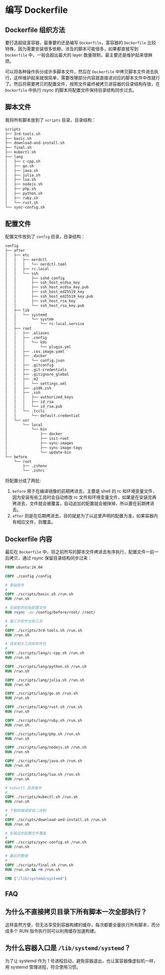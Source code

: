 # 编写 Dockerfile

## Dockerfile 组织方法

要打造超级富容器，最重要的还是编写 `Dockerfile`，富容器的 `Dockerfile` 比较特殊，因为需要安装很多依赖，涉及的脚本可能很多，如果都直接写到 `Dockerfile` 中，一般会超出最大的 layer 数量限制，最主要还是维护起来很麻烦。

可以将各种操作拆分成许多脚本文件，然后在 `Dockerfile` 中拷贝脚本文件进去执行，这样维护起来就很简单，需要改哪部分内容就直接进对应的脚本文件中改就行了。然后将需要拷贝的配置文件，按照文件最终被拷贝进容器的目录结构存放，在 `Dockerfile` 中执行 rsync 的脚本将配置文件保持目录结构同步过去。

## 脚本文件

我将所有脚本放到了 `scripts` 目录，目录结构：

```txt
scripts
├── 3rd-tools.sh
├── basic.sh
├── download-and-install.sh
├── final.sh
├── kubectl.sh
├── lang
│   ├── c-cpp.sh
│   ├── go.sh
│   ├── java.sh
│   ├── julia.sh
│   ├── lua.sh
│   ├── nodejs.sh
│   ├── php.sh
│   ├── python.sh
│   ├── ruby.sh
│   └── rust.sh
└── sync-config.sh
```

## 配置文件
配置文件放到了 `config` 目录，目录结构：

```txt
config
├── after
│   ├── etc
│   │   ├── nerdctl
│   │   │   └── nerdctl.toml
│   │   ├── rc.local
│   │   └── ssh
│   │       ├── sshd_config
│   │       ├── ssh_host_ecdsa_key
│   │       ├── ssh_host_ecdsa_key.pub
│   │       ├── ssh_host_ed25519_key
│   │       ├── ssh_host_ed25519_key.pub
│   │       ├── ssh_host_rsa_key
│   │       └── ssh_host_rsa_key.pub
│   ├── lib
│   │   └── systemd
│   │       └── system
│   │           └── rc-local.service
│   ├── root
│   │   ├── .aliases
│   │   ├── .config
│   │   │   └── k9s
│   │   │       └── plugin.yml
│   │   ├── .cos.image.yaml
│   │   ├── .docker
│   │   │   └── config.json
│   │   ├── .gitconfig
│   │   ├── .git-credentials
│   │   ├── .gitignore_global
│   │   ├── .m2
│   │   │   └── settings.xml
│   │   ├── .p10k.zsh
│   │   ├── .ssh
│   │   │   ├── authorized_keys
│   │   │   ├── id_rsa
│   │   │   └── id_rsa.pub
│   │   └── .tccli
│   │       └── default.credential
│   └── usr
│       └── local
│           └── bin
│               ├── docker
│               ├── init-root
│               ├── sync-images
│               ├── sync-image-tags
│               └── update-bin
└── before
    └── root
        ├── .zshenv
        └── .zshrc
```

将配置分成了两批:
1. `before` 用于在编译镜像的前期拷进去，主要是 shell 的 rc 和环境变量文件，因为安装有些工具时会自动修改 rc 文件和环境变量文件，如果是在安装完再拷进去，文件就会被覆盖，自动追加的配置就会被抹掉，所以要在前期拷进去。
2. `after` 则是在后期拷进去，目的就是为了以这里声明的配置为准，如果容器内有相应文件，则覆盖。

## Dockerfile 内容

最后在 `Dockerfile` 中，将之前所写的脚本文件拷进去有序执行，配置文件一前一后拷贝，通过 rsync 保留目录结构同步过来：

```dockerfile
FROM ubuntu:24.04

COPY ./config /config

# 基础软件
#
COPY ./scripts/basic.sh /run.sh
RUN /run.sh

# 安装前的初始配置文件
RUN rsync -av /config/before/root/ /root/

# 第三方软件包和工具
#
COPY ./scripts/3rd-tools.sh /run.sh
RUN /run.sh

# 语言相关工具和软件包
#
COPY ./scripts/lang/c-cpp.sh /run.sh
RUN /run.sh

COPY ./scripts/lang/python.sh /run.sh
RUN /run.sh

COPY ./scripts/lang/julia.sh /run.sh
RUN /run.sh

COPY ./scripts/lang/go.sh /run.sh
RUN /run.sh

COPY ./scripts/lang/rust.sh /run.sh
RUN /run.sh

COPY ./scripts/lang/ruby.sh /run.sh
RUN /run.sh

COPY ./scripts/lang/php.sh /run.sh
RUN /run.sh

COPY ./scripts/lang/nodejs.sh /run.sh
RUN /run.sh

COPY ./scripts/lang/java.sh /run.sh
RUN /run.sh

COPY ./scripts/lang/lua.sh /run.sh
RUN /run.sh

# kubectl 及其插件
#
COPY ./scripts/kubectl.sh /run.sh
RUN /run.sh

# 下载和编译安装二进制
#
COPY ./scripts/download-and-install.sh /run.sh
RUN /run.sh

# 安装后的配置文件覆盖
#
COPY ./scripts/sync-config.sh /run.sh
RUN /run.sh

# 最后的整理
#
COPY ./scripts/final.sh /run.sh
RUN /run.sh && rm /run.sh

CMD ["/lib/systemd/systemd"]
```

## FAQ

## 为什么不直接拷贝目录下所有脚本一次全部执行？
这样虽然方便，但无法享受到容器构建的缓存，每次都要全量执行所有脚本，而分成多个 RUN 指令执行则可以利用缓存加速构建。

## 为什么容器入口是 `/lib/systemd/systemd`？
为了让 systemd 作为 1 号进程启动，避免容器退出，也让富容器像虚拟机一样，用 systemd 管理进程，符合使用习惯。
